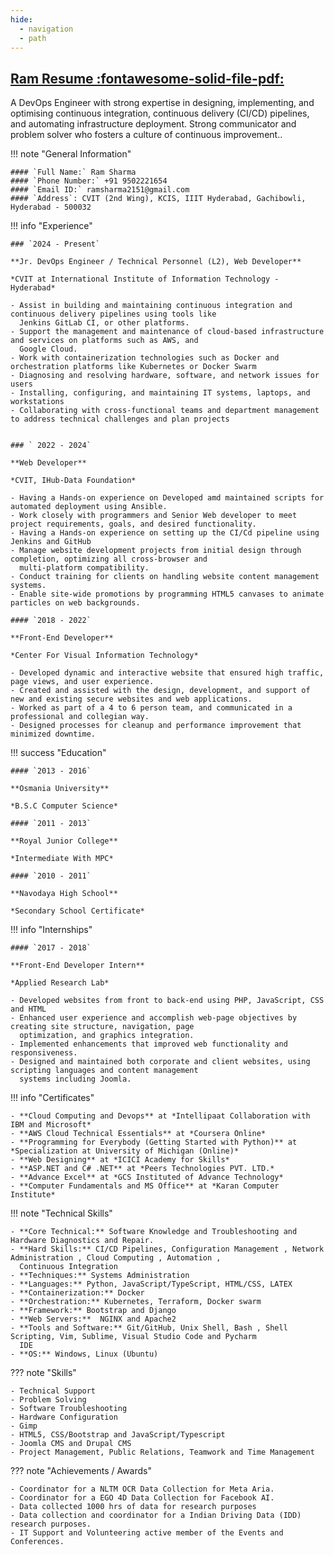 ```yaml
---
hide:
  - navigation
  - path
---
```


## [Ram Resume :fontawesome-solid-file-pdf:](/assets/Ram_Resume_tech.pdf)

A DevOps Engineer with strong expertise in designing, implementing, and optimising continuous integration, continuous delivery (CI/CD) pipelines, and automating infrastructure deployment. Strong communicator and problem solver who fosters a culture of continuous improvement..

!!! note "General Information"

    #### `Full Name:` Ram Sharma
    #### `Phone Number:` +91 9502221654
    #### `Email ID:` ramsharma2151@gmail.com
    #### `Address`: CVIT (2nd Wing), KCIS, IIIT Hyderabad, Gachibowli, Hyderabad - 500032

!!! info "Experience"

    ### `2024 - Present`

    **Jr. DevOps Engineer / Technical Personnel (L2), Web Developer**

    *CVIT at International Institute of Information Technology - Hyderabad*

    - Assist in building and maintaining continuous integration and continuous delivery pipelines using tools like
      Jenkins GitLab CI, or other platforms.
    - Support the management and maintenance of cloud-based infrastructure and services on platforms such as AWS, and
      Google Cloud.
    - Work with containerization technologies such as Docker and orchestration platforms like Kubernetes or Docker Swarm
    - Diagnosing and resolving hardware, software, and network issues for users
    - Installing, configuring, and maintaining IT systems, laptops, and workstations
    - Collaborating with cross-functional teams and department management to address technical challenges and plan projects


    ### ` 2022 - 2024`

    **Web Developer**

    *CVIT, IHub-Data Foundation*

    - Having a Hands-on experience on Developed amd maintained scripts for automated deployment using Ansible.
    - Work closely with programmers and Senior Web developer to meet project requirements, goals, and desired functionality.
    - Having a Hands-on experience on setting up the CI/Cd pipeline using Jenkins and GitHub
    - Manage website development projects from initial design through completion, optimizing all cross-browser and
      multi-platform compatibility.
    - Conduct training for clients on handling website content management systems.
    - Enable site-wide promotions by programming HTML5 canvases to animate particles on web backgrounds.

    #### `2018 - 2022`

    **Front-End Developer**

    *Center For Visual Information Technology*

    - Developed dynamic and interactive website that ensured high traffic, page views, and user experience.
    - Created and assisted with the design, development, and support of new and existing secure websites and web applications.
    - Worked as part of a 4 to 6 person team, and communicated in a professional and collegian way.
    - Designed processes for cleanup and performance improvement that minimized downtime.

!!! success "Education"

    #### `2013 - 2016`

    **Osmania University**

    *B.S.C Computer Science*

    #### `2011 - 2013`

    **Royal Junior College**

    *Intermediate With MPC*

    #### `2010 - 2011`

    **Navodaya High School**

    *Secondary School Certificate*

!!! info "Internships"

    #### `2017 - 2018`

    **Front-End Developer Intern**

    *Applied Research Lab*

    - Developed websites from front to back-end using PHP, JavaScript, CSS and HTML
    - Enhanced user experience and accomplish web-page objectives by creating site structure, navigation, page
      optimization, and graphics integration.
    - Implemented enhancements that improved web functionality and responsiveness.
    - Designed and maintained both corporate and client websites, using scripting languages and content management
      systems including Joomla.

!!! info "Certificates"

    - **Cloud Computing and Devops** at *Intellipaat Collaboration with IBM and Microsoft*
    - **AWS Cloud Technical Essentials** at *Coursera Online*
    - **Programming for Everybody (Getting Started with Python)** at *Specialization at University of Michigan (Online)*
    - **Web Designing** at *ICICI Academy for Skills*
    - **ASP.NET and C# .NET** at *Peers Technologies PVT. LTD.*
    - **Advance Excel** at *GCS Instituted of Advance Technology*
    - **Computer Fundamentals and MS Office** at *Karan Computer Institute*

!!! note "Technical Skills"

    - **Core Technical:** Software Knowledge and Troubleshooting and Hardware Diagnostics and Repair.
    - **Hard Skills:** CI/CD Pipelines, Configuration Management , Network Administration , Cloud Computing , Automation ,
      Continuous Integration
    - **Techniques:** Systems Administration
    - **Languages:** Python, JavaScript/TypeScript, HTML/CSS, LATEX
    - **Containerization:** Docker
    - **Orchestration:** Kubernetes, Terraform, Docker swarm
    - **Framework:** Bootstrap and Django
    - **Web Servers:**  NGINX and Apache2
    - **Tools and Software:** Git/GitHub, Unix Shell, Bash , Shell Scripting, Vim, Sublime, Visual Studio Code and Pycharm
      IDE
    - **OS:** Windows, Linux (Ubuntu)

??? note "Skills"

    - Technical Support
    - Problem Solving
    - Software Troubleshooting
    - Hardware Configuration
    - Gimp
    - HTML5, CSS/Bootstrap and JavaScript/Typescript
    - Joomla CMS and Drupal CMS
    - Project Management, Public Relations, Teamwork and Time Management

??? note "Achievements / Awards"

    - Coordinator for a NLTM OCR Data Collection for Meta Aria.
    - Coordinator for a EGO 4D Data Collection for Facebook AI.
    - Data collected 1000 hrs of data for research purposes
    - Data collection and coordinator for a Indian Driving Data (IDD) research purposes.
    - IT Support and Volunteering active member of the Events and Conferences.
